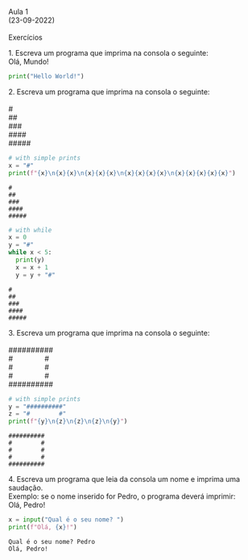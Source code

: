 <meta charset="utf-8">
<p>Aula 1<br />
(23-09-2022)<br />
<br />
Exercícios<p>

<meta charset="utf-8">
<p>1. Escreva um programa que imprima na consola o seguinte:<br />
Olá, Mundo!</p>


```python
print("Hello World!")
```


<meta charset="utf-8">
<p>2. Escreva um programa que imprima na consola o seguinte:<br />
<br />
#<br />
##<br />
###<br />
####<br />
#####<br /></p>


```python
# with simple prints
x = "#"
print(f"{x}\n{x}{x}\n{x}{x}{x}\n{x}{x}{x}{x}\n{x}{x}{x}{x}{x}")
```

    #
    ##
    ###
    ####
    #####



```python
# with while
x = 0
y = "#"
while x < 5:
  print(y)
  x = x + 1
  y = y + "#"
```

    #
    ##
    ###
    ####
    #####


<meta charset="utf-8">
<p>3. Escreva um programa que imprima na consola o seguinte:<br />
<br />
##########<br />
#&nbsp;&nbsp;&nbsp;&nbsp;&nbsp;&nbsp;&nbsp;&nbsp;&nbsp;&nbsp;&nbsp;&nbsp;&nbsp;&nbsp;&nbsp;&nbsp;#<br />
#&nbsp;&nbsp;&nbsp;&nbsp;&nbsp;&nbsp;&nbsp;&nbsp;&nbsp;&nbsp;&nbsp;&nbsp;&nbsp;&nbsp;&nbsp;&nbsp;#<br />
#&nbsp;&nbsp;&nbsp;&nbsp;&nbsp;&nbsp;&nbsp;&nbsp;&nbsp;&nbsp;&nbsp;&nbsp;&nbsp;&nbsp;&nbsp;&nbsp;#<br />
##########</p>


```python
# with simple prints
y = "##########"
z = "#        #"
print(f"{y}\n{z}\n{z}\n{z}\n{y}")
```

    ##########
    #        #
    #        #
    #        #
    ##########


<meta charset="utf-8">
<p>4. Escreva um programa que leia da consola um nome e imprima uma saudação.<br />
Exemplo: se o nome inserido for Pedro, o programa deverá imprimir:<br />
Olá, Pedro!</p>


```python
x = input("Qual é o seu nome? ")
print(f"Olá, {x}!")
```

    Qual é o seu nome? Pedro
    Olá, Pedro!


